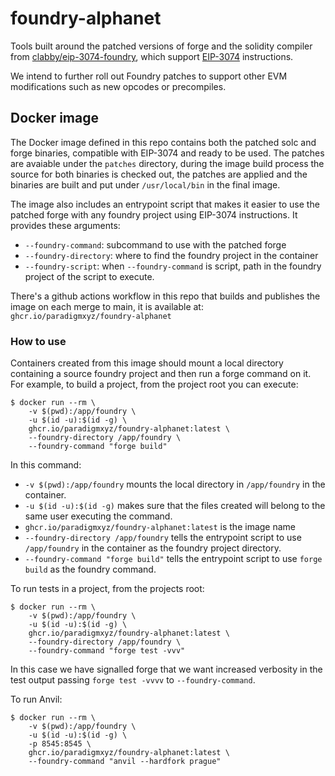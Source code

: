 # foundry-alphanet

Tools built around the patched versions of forge and the solidity compiler from
[clabby/eip-3074-foundry], which support [EIP-3074] instructions.

We intend to further roll out Foundry patches to support other EVM modifications such as
new opcodes or precompiles.

## Docker image

The Docker image defined in this repo contains both the patched solc and forge
binaries, compatible with EIP-3074 and ready to be used. The patches are avaiable
under the `patches` directory, during the image build process the source for
both binaries is checked out, the patches are applied and the binaries are built
and put under `/usr/local/bin` in the final image.

The image also includes an entrypoint script that makes it easier to use the
patched forge with any foundry project using EIP-3074 instructions. It provides
these arguments:
* `--foundry-command`: subcommand to use with the patched forge
* `--foundry-directory`: where to find the foundry project in the container
* `--foundry-script`: when `--foundry-command` is script, path in the foundry
project of the script to execute.

There's a github actions workflow in this repo that builds and publishes the
image on each merge to main, it is available at: `ghcr.io/paradigmxyz/foundry-alphanet`

### How to use
Containers created from this image should mount a local directory containing a
source foundry project and then run a forge command on it. For example, to
build a project, from the project root you can execute:
```shell
$ docker run --rm \
    -v $(pwd):/app/foundry \
    -u $(id -u):$(id -g) \
    ghcr.io/paradigmxyz/foundry-alphanet:latest \
    --foundry-directory /app/foundry \
    --foundry-command "forge build"
```
In this command:
* `-v $(pwd):/app/foundry` mounts the local directory in `/app/foundry` in the
container.
* `-u $(id -u):$(id -g)` makes sure that the files created will belong to the
same user executing the command.
* `ghcr.io/paradigmxyz/foundry-alphanet:latest` is the image name
* `--foundry-directory /app/foundry` tells the entrypoint script to use
`/app/foundry` in the container as the foundry project directory.
* `--foundry-command "forge build"` tells the entrypoint script to use `forge build` as the
foundry command.

To run tests in a project, from the projects root:
```shell
$ docker run --rm \
    -v $(pwd):/app/foundry \
    -u $(id -u):$(id -g) \
    ghcr.io/paradigmxyz/foundry-alphanet:latest \
    --foundry-directory /app/foundry \
    --foundry-command "forge test -vvv"
```

In this case we have signalled forge that we want increased verbosity in the test
output passing `forge test -vvvv` to `--foundry-command`.

To run Anvil:

```shell
$ docker run --rm \
    -v $(pwd):/app/foundry \
    -u $(id -u):$(id -g) \
    -p 8545:8545 \
    ghcr.io/paradigmxyz/foundry-alphanet:latest \
    --foundry-command "anvil --hardfork prague"
```

[clabby/eip-3074-foundry]: https://github.com/clabby/eip-3074-foundry
[EIP-3074]: https://eips.ethereum.org/EIPS/eip-3074
